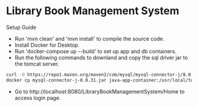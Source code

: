 # Library Book Management System

Setup Guide
- Run 'mvn clean' and 'mvn install' to compile the source code.
- Install Docker for Desktop.
- Run 'docker-compose up --build' to set up app and db containers.
- Run the following commands to downland and copy the sql driver jar to the tomcat server.

```sh
curl -O https://repo1.maven.org/maven2/com/mysql/mysql-connector-j/8.0.31/mysql-connector-j-8.0.31.jar
docker cp mysql-connector-j-8.0.31.jar java-app-container:/usr/local/tomcat/lib/
```

- Go to http://localhost:8080/LibraryBookManagementSystem/Home to access login page.